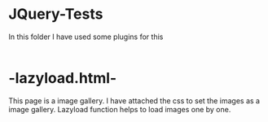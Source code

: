 # JQuery-Tests
In this folder I have used some plugins for this
<br><br>

<h1>-lazyload.html-</h1>
This page is a image gallery. 
I have attached the css to set the images as a image gallery.
Lazyload function helps to load images one by one.

